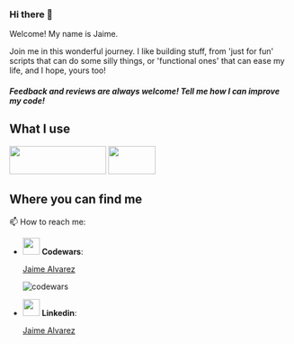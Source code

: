 ### Hi there 👋


Welcome! My name is Jaime. 

Join me in this wonderful journey. I like building stuff, from 'just for fun' scripts that can do some silly things, or 'functional ones' that can ease my life, 
and I hope, yours too! 

##### Feedback and reviews are always welcome! Tell me how I can improve my code!

## What I use

<img src="https://user-images.githubusercontent.com/88266316/138836961-7af43227-8711-4b8f-8303-1427cfbc173f.png" width="172" height="50">

<img src="https://user-images.githubusercontent.com/88266316/138837516-f00d05be-6c86-4455-ba8d-3e6d873b3e4f.png" width="84" height="50">

## Where you can find me

 📫 How to reach me:
 - <img src="https://user-images.githubusercontent.com/88266316/138836149-6853bd82-127c-45fc-8fb9-f81769033f1f.png" width="30" height="30"> **Codewars**:
   
   [Jaime Alvarez](https://www.codewars.com/users/Jaime%20%C3%81lvarez) 
   
   ![codewars](https://www.codewars.com/users/Jaime%20%C3%81lvarez/badges/small) 

- <img src="https://user-images.githubusercontent.com/88266316/138834725-6296fcda-6036-497e-8bb9-54fcf09cdcda.png" width="30" height="30"> **Linkedin**:

  [Jaime Alvarez](https://www.linkedin.com/in/jaime-%C3%A1lvarez-fdz/)

<!--
**Jaime-alv/Jaime-alv** is a ✨ _special_ ✨ repository because its `README.md` (this file) appears on your GitHub profile.

Here are some ideas to get you started:

- 🔭 I’m currently working on ...
- 🌱 I’m currently learning ...
- 👯 I’m looking to collaborate on ...
- 🤔 I’m looking for help with ...
- 💬 Ask me about ...
- 📫 How to reach me: ...
- 😄 Pronouns: ...
- ⚡ Fun fact: ...
-->
